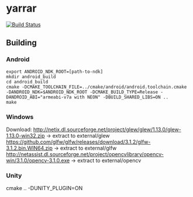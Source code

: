 # yarrar
[![Build Status](https://travis-ci.com/ndob/yarrar.svg?token=VufYWjmk7wxVPM2557Mq)](https://travis-ci.com/ndob/yarrar)

## Building

### Android
```shell
export ANDROID_NDK_ROOT=[path-to-ndk]
mkdir android_build
cd android_build
cmake -DCMAKE_TOOLCHAIN_FILE=../cmake/android/android.toolchain.cmake -DANDROID_NDK=$ANDROID_NDK_ROOT -DCMAKE_BUILD_TYPE=Release -DANDROID_ABI="armeabi-v7a with NEON" -DBUILD_SHARED_LIBS=ON ..
make
```
### Windows
Download:
http://netix.dl.sourceforge.net/project/glew/glew/1.13.0/glew-1.13.0-win32.zip -> extract to external/glew
https://github.com/glfw/glfw/releases/download/3.1.2/glfw-3.1.2.bin.WIN64.zip -> extract to external/glfw
http://netassist.dl.sourceforge.net/project/opencvlibrary/opencv-win/3.1.0/opencv-3.1.0.exe -> extract to external/opencv


### Unity
cmake .. -DUNITY_PLUGIN=ON
